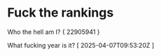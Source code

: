 # Fuck the rankings

Who the hell am I?
{ 22905941 }

What fucking year is it?
[ 2025-04-07T09:53:20Z ]
